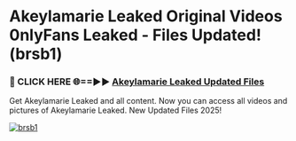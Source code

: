 # Akeylamarie Leaked Original Videos 0nlyFans Leaked - Files Updated! (brsb1)

<h3>🔴 CLICK HERE 🌐==►► <a href="https://tinyurl.com/ehrbuxhb" rel="nofollow">Akeylamarie Leaked Updated Files</a></h3>

Get Akeylamarie Leaked and all content. Now you can access all videos and pictures of Akeylamarie Leaked. New Updated Files 2025!

[![brsb1](https://i.imgur.com/lVYEuWS.gif)](https://tinyurl.com/ehrbuxhb)
